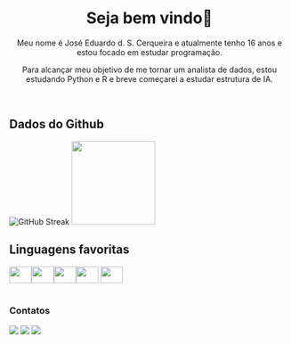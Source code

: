 <h1 style align="center">Seja bem vindo👋</h1>
<p style align="center"> Meu nome é José Eduardo d. S. Cerqueira e atualmente tenho 16 anos e estou focado em estudar programação.</p>
<p style align="center"> Para alcançar meu objetivo de me tornar um analista de dados, estou estudando Python e R e breve começarei a estudar estrutura de IA.</p>

<br>

</div>

## Dados do Github
<div>
<img src="https://streak-stats.demolab.com?user=Josees0&theme=github-dark-blue&border_radius=5&locale=pt_BR&mode=weekly" alt="GitHub Streak" /> <img height="150px" margin-left="30px" src= "https://github-readme-stats.vercel.app/api/top-langs/?username=Josees0&layout=compact&langs_count=16&theme=github_dark"/>

## Linguagens favoritas
  
<img align="center" height="30" width="40" src= "https://cdn.jsdelivr.net/gh/devicons/devicon@latest/icons/html5/html5-original.svg"/><img align="center" height="30" width="40" src= "https://cdn.jsdelivr.net/gh/devicons/devicon@latest/icons/css3/css3-original.svg" /><img align="center" height="30" width="40" src= "https://cdn.jsdelivr.net/gh/devicons/devicon/icons/javascript/javascript-original.svg" /><img align="center" height="30" width="40" src= "https://devicon-website.vercel.app/api/python/original.svg" /> <img align="center" height="30" width="40" src="https://cdn.jsdelivr.net/gh/devicons/devicon@latest/icons/r/r-original.svg">
<br><br>

### Contatos

<a href="mailto:jeducerqueira09@gmail.com"><img src="https://img.shields.io/badge/Gmail-D14836?style=for-the-badge&logo=gmail&logoColor=white" /></a> <a href="https://wa.me/43991611718" target="_blank"><img src="https://img.shields.io/badge/WhatsApp-25D366?style=for-the-badge&logo=whatsapp&logoColor=white" /></a> <img src="https://dcbadge.limes.pink/api/shield/859767256561090600" />
